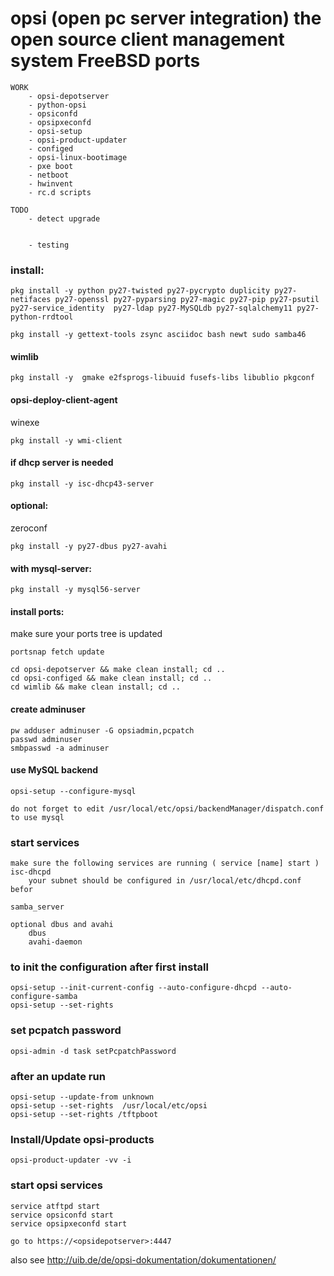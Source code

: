 # opsi (open pc server integration) the open source client management system FreeBSD ports
	
	WORK
		- opsi-depotserver
		- python-opsi
		- opsiconfd
		- opsipxeconfd
		- opsi-setup
		- opsi-product-updater
		- configed
		- opsi-linux-bootimage
		- pxe boot
		- netboot
		- hwinvent
		- rc.d scripts
		
	TODO
		- detect upgrade
		
		
		- testing

### install:

```
pkg install -y python py27-twisted py27-pycrypto duplicity py27-netifaces py27-openssl py27-pyparsing py27-magic py27-pip py27-psutil py27-service_identity  py27-ldap py27-MySQLdb py27-sqlalchemy11 py27-python-rrdtool

pkg install -y gettext-tools zsync asciidoc bash newt sudo samba46
```

#### wimlib
```
pkg install -y  gmake e2fsprogs-libuuid fusefs-libs libublio pkgconf
```

#### opsi-deploy-client-agent
winexe
```
pkg install -y wmi-client
```

#### if dhcp server is needed
```
pkg install -y isc-dhcp43-server
```

#### optional:
zeroconf
```
pkg install -y py27-dbus py27-avahi
```

#### with mysql-server:
```
pkg install -y mysql56-server
```

#### install ports:
make sure your ports tree is updated

`portsnap fetch update`

```
cd opsi-depotserver && make clean install; cd ..
cd opsi-configed && make clean install; cd ..
cd wimlib && make clean install; cd ..
```

#### create adminuser
```
pw adduser adminuser -G opsiadmin,pcpatch
passwd adminuser
smbpasswd -a adminuser
```

#### use MySQL backend
```
opsi-setup --configure-mysql
```

	do not forget to edit /usr/local/etc/opsi/backendManager/dispatch.conf to use mysql

### start services
	make sure the following services are running ( service [name] start )
	isc-dhcpd
		your subnet should be configured in /usr/local/etc/dhcpd.conf befor

	samba_server

	optional dbus and avahi
		dbus
		avahi-daemon

### to init the configuration after first install
```
opsi-setup --init-current-config --auto-configure-dhcpd --auto-configure-samba
opsi-setup --set-rights
```

### set pcpatch password
```
opsi-admin -d task setPcpatchPassword
```

### after an update run
```
opsi-setup --update-from unknown
opsi-setup --set-rights  /usr/local/etc/opsi
opsi-setup --set-rights /tftpboot
```

### Install/Update opsi-products
```
opsi-product-updater -vv -i
```

### start opsi services
```
service atftpd start
service opsiconfd start
service opsipxeconfd start
```

`go to https://<opsidepotserver>:4447`

also see http://uib.de/de/opsi-dokumentation/dokumentationen/
